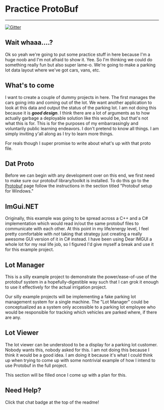 # Practice ProtoBuf
___
[![Gitter](https://badges.gitter.im/IrrigationStation/Practice.svg)](https://gitter.im/IrrigationStation/Practice?utm_source=badge&utm_medium=badge&utm_campaign=pr-badge)

## Wait whaaa....?

Ok so yeah we're going to put some practice stuff in here because I'm a huge noob and I'm not afraid to show it. Yee.
So I'm thinking we could do something really fun but also super lame-o. We're going to make a parking lot data layout
where we've got cars, vans, etc.

## What's to come

I want to create a couple of dummy projects in here. The first manages the cars going into and coming out of the 
lot. We want another application to look at this data and output the status of the parking lot. I am not doing this
because it is ***good design***. I think there are a lot of arguments as to how actually
garbage a deployable solution like this would be, but that's not what this is for. This is for the purposes of my 
embarrassingly and voluntarily public learning endeavors. I don't pretend to know all things. I am simply inviting y'all
along as I try to learn more things.

For reals though I super promise to write about what's up with that proto file.

## Dat Proto

Before we can begin with any development over on this end, we first need to make sure our protobuf library/toolkit is 
installed. To do this go to the [Protobuf](https://github.com/PixelChaserB/IrrigationStation/tree/main/ProtoBuf) page 
follow the instructions in the section titled "Protobuf setup for Windows."

## ImGui.NET

Originally, this example was going to be spread across a C++ and a C# implementation which would read in/out the same protobuf 
files to communicate with each other. At this point in my life/energy level, I feel pretty comfortable with _not_ taking that strategy 
just creating a really awesome GUI version of it in C# instead. I have been using Dear IMGUI a whole lot for my real life job, so I 
figured I'd give myself a break and use it for this example project.

## Lot Manager

This is a silly example project to demonstrate the power/ease-of-use of the protobuf system in a hopefully-digestible way 
such that I can grok it enough to use it effectively for the actual irrigation project.

Our silly example projects will be implementing a fake parking lot management system for a single machine. The "Lot Manager" could be
conceptualized as a system only accessible to a parking lot employee who would be responsible for tracking which vehicles are
parked where, if there are any.

## Lot Viewer

The lot viewer can be understood to be a display for a parking lot customer. Nobody wants this, nobody asked for this. I am not 
doing this because I think it would be a good idea. I am doing it because it's what I could think up when trying to come up with 
some nontrivial example of how I intend to use Protobuf in the full project.

This section will be filled once I come up with a plan for this.

## Need Help?

Click that chat badge at the top of the readme!
